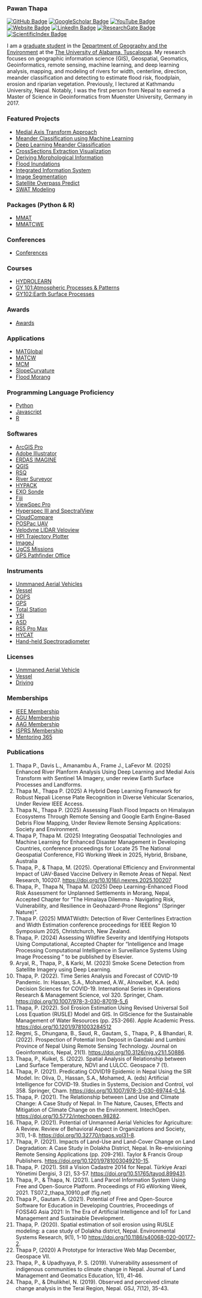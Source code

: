 ### Pawan Thapa
[![GitHub Badge](https://img.shields.io/github/followers/thapawan?style=social)](https://github.com/thapawan?tab=followers)
[![GoogleScholar Badge](https://img.shields.io/badge/Google-Scholar-black)](https://scholar.google.com/citations?user=6U3EubEAAAAJ&hl=en)
[![YouTube Badge](https://img.shields.io/badge/My-YouTube-red)](https://www.youtube.com/channel/UC_vjUMpU3Ca5XcbBVanBCnA)
[![Website Badge](https://img.shields.io/badge/Personal-Website-green)](https://thapawan.github.io/)
[![LinkedIn Badge](https://img.shields.io/badge/My-LinkedIn-blue)](https://www.linkedin.com/in/pawan-thapa-916aa360)
[![ResearchGate Badge](https://img.shields.io/badge/Research-Gate-green)](https://www.researchgate.net/profile/Pawan-Thapa-2)
[![ScientificIndex Badge](https://img.shields.io/badge/AD-ScientificIndex-blue)](https://www.adscientificindex.com/scientist/pawan-thapa/4485523)

I am a [graduate student](https://geography.ua.edu/graduate-student/thapa-pawan/) in the [Department of Geography and the Environment](https://geography.ua.edu/) at the [The University of Alabama, Tuscaloosa](https://www.ua.edu/). My research focuses on geographic information science (GIS), Geospatial, Geomatics, Geoinformatics, remote sensing, machine learning, and deep learning analysis, mapping, and modeling of rivers for width, centerline, direction, meander classification and detecting to estimate flood risk, floodplain, erosion and riparian vegetation.
Previously, I lectured at Kathmandu University, Nepal. Notably, I was the first person from Nepal to earned a Master of Science in Geoinformatics from Muenster University, Germany in 2017.

### Featured Projects
- [Medial Axis Transform Approach](https://github.com/thapawan/Medial-Axis-Transform)
- [Meander Classification using Machine Learning](https://github.com/thapawan/MeanderClassification)
- [Deep Learning Meander Classification](https://github.com/thapawan/DeepMeander)
- [CrossSections Extraction Visualization](https://github.com/thapawan/CrossSectionsExtractionVisualization)
- [Deriving Morphological Information](https://github.com/thapawan/Deriving-Morphological-Information)
- [Flood Inundations](https://github.com/thapawan/Flood-Inundations)
- [Integrated Information System](https://github.com/thapawan/IntegratedInformationSystem)
- [Image Segmentation](https://github.com/thapawan/ImageSegmentation)
- [Satellite Overpass Predict](https://github.com/thapawan/SatelliteOverpassPredict)
- [SWAT Modeling](https://github.com/thapawan/SWATModeling)

### Packages (Python & R)
- [MMAT](https://github.com/thapawan/rasterMedialAxis/tree/main)
- [MMATCWE](https://github.com/thapawan/raster_medial_axis)

### Conferences
 - [Conferences](https://github.com/thapawan/thapawan/blob/main/Conferences)

### Courses
 - [HYDROLEARN](https://apps.edx.hydrolearn.org/learning/course/course-v1:JacksonStateUniversity_UniversityofAlabama+CE101+2024/home)
 - [GY 101:Atmospheric Processes & Patterns](https://oira.ua.edu/syllabus/201040/48154)
 - [GY102:Earth Surface Processes](https://oira.ua.edu/syllabus/201040/41009)
   
### Awards
 - [Awards](https://github.com/thapawan/thapawan/blob/main/Awards)

### Applications
- [MATGlobal](https://ee-pawanthapa42.projects.earthengine.app/view/matglobal)
- [MATCW](https://meanderclassify.users.earthengine.app/view/matcw)
- [MCM](https://ee-pawanthapa42.projects.earthengine.app/view/mcw)
- [SlopeCurvature](https://meanderclassify.users.earthengine.app/view/slopecurvature)
- [Flood Morang](https://pawanthapa42.users.earthengine.app/view/flood-morang)
  
### Programming Language Proficiency
- [Python](https://docs.python.org/3/library/idle.html)
- [Javascript](https://developer.mozilla.org/en-US/docs/Web/javascript)
- [R](https://www.youtube.com/watch?v=5R4ZZ7VS3Y4&list=PLlli8a9TMODya3TySdquBTJUt_v50MGpM)
  
### Softwares
- [ArcGIS Pro](https://www.youtube.com/watch?v=RtqLmo3qRuA&t=76s)
- [Adobe Illustrator](https://www.adobe.com/products/illustrator/free-trial-download.html?msockid=1afc3f341b66698623782a051a3068d2)
- [ERDAS IMAGINE](https://hexagon.com/products/erdas-imagine)
- [QGIS](https://qgis.org/download/)
- [RSQ](https://www.xylem.com/en-us/products--services/analytical-instruments-and-equipment/data-collection-mapping-profiling-survey-systems/acoustic-doppler-profilers-adpadcp/rs5/)
- [River Surveyor](https://hydroacoustics.usgs.gov/movingboat/rslive.shtml)
- [HYPACK](https://www.xylem.com/en-us/brands/hypack/)
- [EXO Sonde](https://www.ysi.com/exo)
- [Fiji](https://imagej.net/software/fiji/)
- [ViewSpec Pro](http://geoinfo.amu.edu.pl/geoinf/m/spektr/viewspecpro.pdf)
- [Hyperspec III and SpectralView](https://headwallphotonics.com/products/software/hyperspec-iii-and-spectralview/)
- [CloudCompare](https://www.danielgm.net/cc/)
- [POSPac UAV](https://www.applanix.com/products/pospac-uav.htm)
- [Velodyne LIDAR Veloview](https://www.paraview.org/veloview/)
- [HPI Trajectory Plotter](https://www.youtube.com/watch?v=oEms86k9_So)
- [ImageJ](https://imagej.net/ij/download.html)
- [UgCS Missions](https://www.sphengineering.com/flight-planning/ugcs)
- [GPS Pathfinder Office](https://frontierprecision.com/gps-pathfinder-office/)
  
### Instruments 
- [Unmmaned Aerial Vehicles]()
- [Vessel]()
- [DGPS]()
- [GPS]()
- [Total Station]()
- [YSI]()
- [ASD]()
- [RS5 Pro Max]()
- [HYCAT]()
- [Hand-held Spectroradiometer]()
  
### Licenses
- [Unmmaned Aerial Vehicle](https://www.faa.gov/uas/commercial_operators/become_a_drone_pilot?fbclid=IwAR0-STBnQ0JtqnnGlw9yiq2x9YSVCaM-BIyqjOnChk40aIndjBGCLvQEkKg#ech)
- [Vessel](https://www.boat-ed.com/alabama/)
- [Driving](https://www.alea.gov/dps/driver-license/driver-license-information)

### Memberships
- [IEEE Membership](https://drive.google.com/file/d/1OUWu4sbZO7DcAEe1KNVPpnvV5IUXjI0H/view?usp=sharing)
- [AGU Membership](https://www.agu.org/)
- [AAG Membership](https://www.aag.org/)
- [ISPRS Membership](https://github.com/thapawan/thapawan/blob/main/Membership/ISPRS_Thapa_certificate_2025.pdf)
- [Mentoring 365](https://mentoring365.chronus.com/members/14944854)
  
### Publications
1)	Thapa P., Davis L., Amanambu A., Frame J., LaFevor M. (2025) Enhanced River Planform Analysis Using Deep Learning and Medial Axis Transform with Sentinel 1A Imagery, under review Earth Surface Processes and Landforms.
2)	Thapa M., Thapa P. (2025) A Hybrid Deep Learning Framework for Robust Nepali License Plate Recognition in Diverse Vehicular Scenarios, Under Review IEEE Access.
3)	Thapa N., Thapa P. (2025) Assessing Flash Flood Impacts on Himalayan Ecosystems Through Remote Sensing and Google Earth Engine-Based Debris Flow Mapping, Under Review Remote Sensing Applications: Society and Environment.
4)	Thapa P, Thapa M. (2025) Integrating Geospatial Technologies and Machine Learning for Enhanced Disaster Management in Developing Countries, conference proceedings for Locate 25 The National Geospatial Conference, FIG Working Week in 2025, Hybrid, Brisbane, Australia
5)	Thapa, P., & Thapa, M. (2025). Operational Efficiency and Environmental Impact of UAV-Based Vaccine Delivery in Remote Areas of Nepal. Next Research, 100207. https://doi.org/10.1016/j.nexres.2025.100207
6)	Thapa, P., Thapa N, Thapa M. (2025) Deep Learning-Enhanced Flood Risk Assessment for Unplanned Settlements in Morang, Nepal, Accepted Chapter for “The Himalaya Dilemma - Navigating Risk, Vulnerability, and Resilience in Geohazard-Prone Regions" (Springer Nature)”.
7)	Thapa P. (2025) MMATWidth: Detection of River Centerlines Extraction and Width Estimation conference proceedings for IEEE Region 10 Symposium 2025, Christchurch, New Zealand.
8)	Thapa, P. (2024) Assessing Wildfire Severity and Identifying Hotspots Using Computational, Accepted Chapter for “Intelligence and Image Processing Computational Intelligence in Surveillance Systems Using Image Processing ”  to be published by Elsevier.
9)	Aryal, R., Thapa, P., & Karki, M. (2023) Smoke Scene Detection from Satellite Imagery using Deep Learning.
10)	Thapa, P. (2022). Time Series Analysis and Forecast of COVID-19 Pandemic. In: Hassan, S.A., Mohamed, A.W., Alnowibet, K.A. (eds) Decision Sciences for COVID-19. International Series in Operations Research & Management Science, vol 320. Springer, Cham. https://doi.org/10.1007/978-3-030-87019-5_6
11)	Thapa, P. (2022). Soil Erosion Estimation Using Revised Universal Soil Loss Equation (RUSLE) Model and GIS. In GIScience for the Sustainable Management of Water Resources (pp. 253-266). Apple Academic Press. https://doi.org/10.1201/9781003284512
12)	Regmi, S., Dhungana, B., Saud, R., Gautam, S., Thapa, P., & Bhandari, R. (2022). Prospection of Potential Iron Deposit in Gandaki and Lumbini Province of Nepal Using Remote Sensing Technology. Journal on Geoinformatics, Nepal, 21(1). https://doi.org/10.3126/njg.v21i1.50886.
13)	Thapa, P., Kuikel, S. (2022). Spatial Analysis of Relationship between Land Surface Temperature, NDVI and LULCC. Geospace 7 (1).
14)	Thapa, P. (2021). Predicating COVID19 Epidemic in Nepal Using the SIR Model. In: Oliva, D., Hassan, S.A., Mohamed, A. (eds) Artificial Intelligence for COVID-19. Studies in Systems, Decision and Control, vol 358. Springer, Cham. https://doi.org/10.1007/978-3-030-69744-0_14.
15)	Thapa, P. (2021). The Relationship between Land Use and Climate Change: A Case Study of Nepal. In The Nature, Causes, Effects and Mitigation of Climate Change on the Environment. IntechOpen. https://doi.org/10.5772/intechopen.98282.
16)	Thapa, P. (2021). Potential of Unmanned Aerial Vehicles for Agriculture: A Review. Review of Behavioral Aspect in Organizations and Society, 3(1), 1-8. https://doi.org/10.32770/rbaos.vol31-8.
17)	Thapa, P. (2021). Impacts of Land-Use and Land-Cover Change on Land Degradation: A Case Study in Dolakha District, Nepal. In Re-envisioning Remote Sensing Applications (pp. 209-216). Taylor & Francis Group Publishers. https://doi.org/10.1201/9781003049210-15.
18)	Thapa, P. (2021). Still a Vision Cadastre 2014 for Nepal. Türkiye Arazi Yönetimi Dergisi, 3 (2), 53-57. https://doi.org/10.51765/tayod.899431.
19)	Thapa, P., & Thapa, N. (2021). Land Parcel Information System Using Free and Open-Source Platform. Proceedings of FIG eWorking Week, 2021. TS07.2_thapa_10910.pdf (fig.net)
20)	Thapa P., Gautam A. (2021). Potential of Free and Open-Source Software for Education in Developing Countries, Proceedings of FOSS4G Asia 2021: In The Era of Artificial Intelligence and IoT for Land Management and Sustainable Development.
21)	Thapa, P. (2020). Spatial estimation of soil erosion using RUSLE modeling: a case study of Dolakha district, Nepal. Environmental Systems Research, 9(1), 1-10 https://doi.org/10.1186/s40068-020-00177-2.
22)	Thapa P, (2020) A Prototype for Interactive Web Map December, Geospace VII. 
23)	Thapa, P., & Upadhyaya, P. S. (2019). Vulnerability assessment of indigenous communities to climate change in Nepal. Journal of Land Management and Geomatics Education, 1(1), 41-46.
24)	Thapa, P., & Dhulikhel, N. (2019). Observed and perceived climate change analysis in the Terai Region, Nepal. GSJ, 7(12), 35-43.
